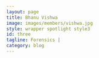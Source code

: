 ```yaml
---
layout: page
title: Bhanu Vishwa
image: images/members/vishwa.jpg
style: wrapper spotlight style3
id: three
tagline: Forensics | 
category: blog
---
```

